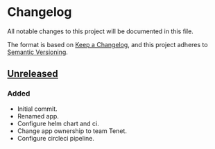 # Changelog

All notable changes to this project will be documented in this file.

The format is based on [Keep a Changelog](https://keepachangelog.com/en/1.0.0/),
and this project adheres to [Semantic Versioning](https://semver.org/spec/v2.0.0.html).

## [Unreleased]

### Added

- Initial commit.
- Renamed app.
- Configure helm chart and ci.
- Change app ownership to team Tenet.
- Configure circleci pipeline.

[Unreleased]: https://github.com/giantswarm/kube-state-metrics/tree/main
